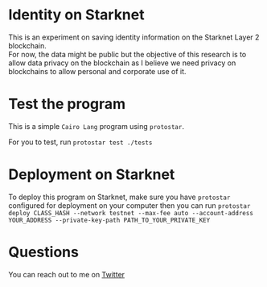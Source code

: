 # Identity on Starknet

This is an experiment on saving identity information on the Starknet Layer 2 blockchain.  
For now, the data might be public but the objective of this research is to allow data privacy on the blockchain as I believe we need privacy on blockchains to allow personal and corporate use of it.  


# Test the program  

This is a simple `Cairo Lang` program using `protostar`.  

For you to test, run `protostar test ./tests` 

# Deployment on Starknet 

To deploy this program on Starknet, make sure you have `protostar` configured for deployment on your computer then you can run `protostar deploy CLASS_HASH --network testnet --max-fee auto --account-address YOUR_ADDRESS --private-key-path PATH_TO_YOUR_PRIVATE_KEY` 


# Questions  

You can reach out to me on [Twitter](https://twitter.com/elielmathe)
